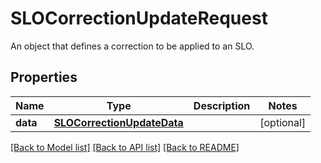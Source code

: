 # SLOCorrectionUpdateRequest

An object that defines a correction to be applied to an SLO.

## Properties

| Name     | Type                                                      | Description | Notes      |
| -------- | --------------------------------------------------------- | ----------- | ---------- |
| **data** | [**SLOCorrectionUpdateData**](SLOCorrectionUpdateData.md) |             | [optional] |

[[Back to Model list]](README.md#documentation-for-models) [[Back to API list]](README.md#documentation-for-api-endpoints) [[Back to README]](README.md)
